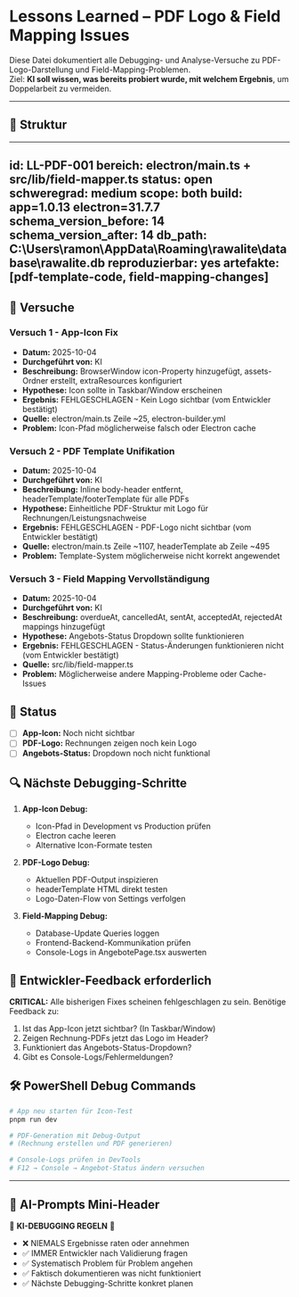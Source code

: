 # Lessons Learned – PDF Logo & Field Mapping Issues

Diese Datei dokumentiert alle Debugging- und Analyse-Versuche zu PDF-Logo-Darstellung und Field-Mapping-Problemen.  
Ziel: **KI soll wissen, was bereits probiert wurde, mit welchem Ergebnis**, um Doppelarbeit zu vermeiden.

---

## 📑 Struktur
---
id: LL-PDF-001
bereich: electron/main.ts + src/lib/field-mapper.ts
status: open
schweregrad: medium
scope: both
build: app=1.0.13 electron=31.7.7
schema_version_before: 14
schema_version_after: 14
db_path: C:\Users\ramon\AppData\Roaming\rawalite\database\rawalite.db
reproduzierbar: yes
artefakte: [pdf-template-code, field-mapping-changes]
---

## 🧪 Versuche

### Versuch 1 - App-Icon Fix
- **Datum:** 2025-10-04  
- **Durchgeführt von:** KI  
- **Beschreibung:** BrowserWindow icon-Property hinzugefügt, assets-Ordner erstellt, extraResources konfiguriert
- **Hypothese:** Icon sollte in Taskbar/Window erscheinen
- **Ergebnis:** FEHLGESCHLAGEN - Kein Logo sichtbar (vom Entwickler bestätigt)
- **Quelle:** electron/main.ts Zeile ~25, electron-builder.yml
- **Problem:** Icon-Pfad möglicherweise falsch oder Electron cache

### Versuch 2 - PDF Template Unifikation
- **Datum:** 2025-10-04  
- **Durchgeführt von:** KI  
- **Beschreibung:** Inline body-header entfernt, headerTemplate/footerTemplate für alle PDFs
- **Hypothese:** Einheitliche PDF-Struktur mit Logo für Rechnungen/Leistungsnachweise
- **Ergebnis:** FEHLGESCHLAGEN - PDF-Logo nicht sichtbar (vom Entwickler bestätigt)
- **Quelle:** electron/main.ts Zeile ~1107, headerTemplate ab Zeile ~495
- **Problem:** Template-System möglicherweise nicht korrekt angewendet

### Versuch 3 - Field Mapping Vervollständigung
- **Datum:** 2025-10-04  
- **Durchgeführt von:** KI  
- **Beschreibung:** overdueAt, cancelledAt, sentAt, acceptedAt, rejectedAt mappings hinzugefügt
- **Hypothese:** Angebots-Status Dropdown sollte funktionieren
- **Ergebnis:** FEHLGESCHLAGEN - Status-Änderungen funktionieren nicht (vom Entwickler bestätigt)
- **Quelle:** src/lib/field-mapper.ts
- **Problem:** Möglicherweise andere Mapping-Probleme oder Cache-Issues

## 📌 Status
- [ ] **App-Icon:** Noch nicht sichtbar
- [ ] **PDF-Logo:** Rechnungen zeigen noch kein Logo  
- [ ] **Angebots-Status:** Dropdown noch nicht funktional

## 🔍 Nächste Debugging-Schritte

1. **App-Icon Debug:**
   - Icon-Pfad in Development vs Production prüfen
   - Electron cache leeren
   - Alternative Icon-Formate testen

2. **PDF-Logo Debug:**
   - Aktuellen PDF-Output inspizieren
   - headerTemplate HTML direkt testen
   - Logo-Daten-Flow von Settings verfolgen

3. **Field-Mapping Debug:**  
   - Database-Update Queries loggen
   - Frontend-Backend-Kommunikation prüfen
   - Console-Logs in AngebotePage.tsx auswerten

## 🚨 Entwickler-Feedback erforderlich

**CRITICAL:** Alle bisherigen Fixes scheinen fehlgeschlagen zu sein. 
Benötige Feedback zu:
1. Ist das App-Icon jetzt sichtbar? (In Taskbar/Window)
2. Zeigen Rechnung-PDFs jetzt das Logo im Header?
3. Funktioniert das Angebots-Status-Dropdown?
4. Gibt es Console-Logs/Fehlermeldungen?

## 🛠️ PowerShell Debug Commands

```powershell
# App neu starten für Icon-Test
pnpm run dev

# PDF-Generation mit Debug-Output
# (Rechnung erstellen und PDF generieren)

# Console-Logs prüfen in DevTools
# F12 → Console → Angebot-Status ändern versuchen
```

---

## 🤖 AI-Prompts Mini-Header
🚨 **KI-DEBUGGING REGELN** 🚨  
- ❌ NIEMALS Ergebnisse raten oder annehmen  
- ✅ IMMER Entwickler nach Validierung fragen  
- ✅ Systematisch Problem für Problem angehen
- ✅ Faktisch dokumentieren was nicht funktioniert
- ✅ Nächste Debugging-Schritte konkret planen